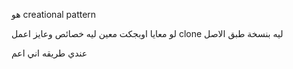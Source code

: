 هو creational pattern 

لو معايا اوبجكت معين ليه خصائص
وعايز اعمل clone ليه بنسخة طبق الاصل 

عندي طريقه اني اعم